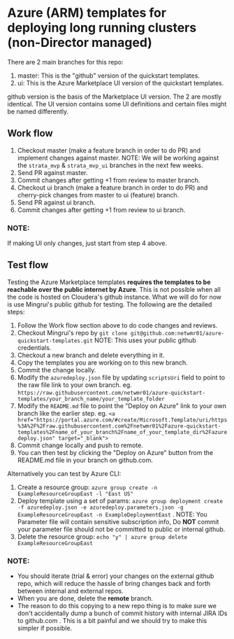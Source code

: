 # Azure (ARM) templates for deploying long running clusters (non-Director managed)

There are 2 main branches for this repo:

1. master: This is the "github" version of the quickstart templates.
1. ui: This is the Azure Marketplace UI version of the quickstart templates.

github version is the basis of the Marketplace UI version. The 2 are mostly identical. The UI version contains some UI definitions and certain files might be named differently.

## Work flow
1. Checkout master (make a feature branch in order to do PR) and implement changes against master. NOTE: We will be working against the ```strata_mvp``` & ```strata_mvp_ui``` branches in the next few weeks.
1. Send PR against master.
1. Commit changes after getting +1 from review to master branch.
1. Checkout ui branch (make a feature branch in order to do PR) and cherry-pick changes from master to ui (feature) branch.
1. Send PR against ui branch.
1. Commit changes after getting +1 from review to ui branch.

### NOTE:
If making UI only changes, just start from step 4 above.

## Test flow
Testing the Azure Marketplace templates **requires the templates to be reachable over the public internet by Azure**. This is not possible when all the code is hosted on Cloudera's github instance. What we will do for now is use Mingrui's public github for testing. The following are the detailed steps:

1. Follow the Work flow section above to do code changes and reviews.
1. Checkout Mingrui's repo by ```git clone git@github.com:netwmr01/azure-quickstart-templates.git``` NOTE: This uses your public github credentials.
1. Checkout a new branch and delete everything in it.
1. Copy the templates you are working on to this new branch.
1. Commit the change locally.
1. Modify the ```azuredeploy.json``` file by updating ```scriptsUri``` field to point to the raw file link to your own branch. eg. ```https://raw.githubusercontent.com/netwmr01/azure-quickstart-templates/your_branch_name/your_template_folder```
1. Modify the ```README.md``` file to point the "Deploy on Azure" link to your own branch like the earlier step. eg. ```<a href="https://portal.azure.com/#create/Microsoft.Template/uri/https%3A%2F%2Fraw.githubusercontent.com%2Fnetwmr01%2Fazure-quickstart-templates%2Fname_of_your_branch%2Fname_of_your_template_dir%2Fazuredeploy.json" target="_blank">```
1. Commit change locally and push to remote.
1. You can then test by clicking the "Deploy on Azure" button from the README.md file in your branch on github.com.

Alternatively you can test by Azure CLI:

1. Create a resource group: ```azure group create -n ExampleResourceGroupEast -l "East US"```
1. Deploy template using a set of params: ```azure group deployment create -f azuredeploy.json -e azuredeploy.parameters.json -g ExampleResourceGroupEast -n ExampleDeploymentEast``` . NOTE: You Parameter file will contain sensitive subscription info, Do **NOT** commit your parameter file should not be committed to public or internal github.
1. Delete the resource group: ```echo "y" | azure group delete ExampleResourceGroupEast```

### NOTE:

* You should iterate (trial & error) your changes on the external github repo, which will reduce the hassle of bring changes back and forth between internal and external repos.
* When you are done, delete the **remote** branch.
* The reason to do this copying to a new repo thing is to make sure we don't accidentally dump a bunch of commit history with internal JIRA IDs to github.com . This is a bit painful and we should try to make this simpler if possible.
